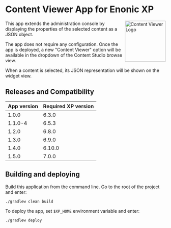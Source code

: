 # Content Viewer App for Enonic XP

<img align="right" alt="Content Viewer Logo" src="https://rawgithub.com/enonic/app-content-viewer/master/src/main/resources/assets/img/content_viewer_cleaned.svg" width="128">

This app extends the administration console by displaying
the properties of the selected content as a JSON object.

The app does not require any configuration. 
Once the app is deployed, a new "Content Viewer" option will be available in the dropdown of the Content Studio browse view.

When a content is selected, its JSON representation will be shown on the widget view.


## Releases and Compatibility

| App version | Required XP version |
| ----------- | ------------------- |
| 1.0.0 | 6.3.0 |
| 1.1.0-4 | 6.5.3 |
| 1.2.0 | 6.8.0 |
| 1.3.0 | 6.9.0 |
| 1.4.0 | 6.10.0 |
| 1.5.0 | 7.0.0 |


## Building and deploying

Build this application from the command line. Go to the root of the project and enter:

    ./gradlew clean build

To deploy the app, set `$XP_HOME` environment variable and enter:

    ./gradlew deploy

